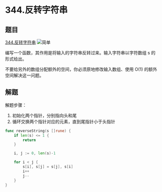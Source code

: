 # 344.反转字符串

## 题目

[344.反转字符串](https://leetcode.cn/problems/reverse-string/description/) <img alt="简单" src="https://img.shields.io/badge/%E7%AE%80%E5%8D%95-green" style="display:inline-block;">

编写一个函数，其作用是将输入的字符串反转过来。输入字符串以字符数组 s 的形式给出。

不要给另外的数组分配额外的空间，你必须原地修改输入数组、使用 O(1) 的额外空间解决这一问题。

## 解题

解题步骤：
1. 初始化两个指针，分别指向头和尾
2. 循环交换两个指针对应的元素，直到尾指针小于头指针

```go
func reverseString(s []rune) {
	if len(s) <= 1 {
		return
	}

	i, j := 0, len(s)-1

	for i < j {
		s[i], s[j] = s[j], s[i]
		i++
		j--
	}
}
```
